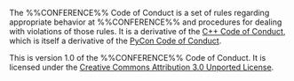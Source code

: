 The %%CONFERENCE%% Code of Conduct is a set of rules regarding appropriate
behavior at %%CONFERENCE%% and procedures for dealing with violations of those
rules. It is a derivative of the [C++ Code of Conduct](https://github.com/brycelelbach/cpp_code_of_conduct),
which is itself a derivative of the [PyCon Code of Conduct](https://github.com/python/pycon-code-of-conduct).

This is version 1.0 of the %%CONFERENCE%% Code of Conduct. It is licensed under
the [Creative Commons Attribution 3.0 Unported License](https://creativecommons.org/licenses/by/3.0).


